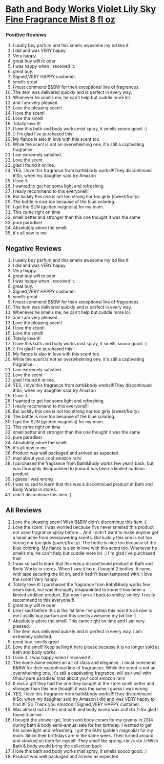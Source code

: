 # [Bath and Body Works Violet Lily Sky Fine Fragrance Mist 8 fl oz](https://products.checkmycream.com/products/Bath-and-Body-Works-Violet-Lily-Sky-Fine-Fragrance-Mist-8-fl-oz.html)

### Positive Reviews

<ol>
      <li>I usally buy parfum and this smells awesome my bd like it</li>
      <li>I did and was VERY happy</li>
      <li>Very happy.</li>
      <li>great buy will re oder</li>
      <li>I was happy when I received it.</li>
      <li>great buy.</li>
      <li>Signed,VERY HAPPY customer.</li>
      <li>smells great</li>
      <li>I must commend B&amp;BW for their exceptional line of fragrances.</li>
      <li>The item was delivered quickly and is perfect in every way.</li>
      <li>Whenever he smells me, he can&#x27;t help but cuddle more lol.</li>
      <li>and I am very pleased.</li>
      <li>Love the pleasing scent!  </li>
      <li>I love the scent!</li>
      <li>Love the smell!</li>
      <li>Totally love it!</li>
      <li>I love this bath and body works  mist spray, it smells soooo good. :)</li>
      <li>:) I&#x27;m glad I&#x27;ve purchased this!</li>
      <li>My fiance is also in love with this scent too.</li>
      <li>While the scent is not an overwhelming one, it&#x27;s still a captivating fragrance.</li>
      <li>I am extremely satisfied.</li>
      <li>Love the scent.</li>
      <li>glad I found it online.</li>
      <li>YES, I love this fragrance from bath&amp;body works!!!They discontinued it!So, when my daughter said try Amazon</li>
      <li>I love it.</li>
      <li>I wanted to get her some light and refreshing.  </li>
      <li>I really recommend to this everyone!!!</li>
      <li>But luckily this one is not too strong nor too girly (sweet/fruity).</li>
      <li>The bottle is nice too because of the blue coloring.  </li>
      <li>I got the SUN (golden magnolia) for my mom.</li>
      <li>This came right on time</li>
      <li>smell better and stronger than this one thought it was the same</li>
      <li>pure paradise/</li>
      <li>Absolutely adore the smell.</li>
      <li>it&#x27;s all new to me</li>
</ol>


<h2>Negative Reviews</h2>
<ol>
<li> I usally buy parfum and this smells awesome my bd like it</li>
<li> I did and was VERY happy</li>
<li> Very happy.</li>
<li> great buy will re oder</li>
<li> I was happy when I received it.</li>
<li> great buy.</li>
<li> Signed,VERY HAPPY customer.</li>
<li> smells great</li>
<li> I must commend B&amp;BW for their exceptional line of fragrances.</li>
<li> The item was delivered quickly and is perfect in every way.</li>
<li> Whenever he smells me, he can&#x27;t help but cuddle more lol.</li>
<li> and I am very pleased.</li>
<li> Love the pleasing scent!  </li>
<li> I love the scent!</li>
<li> Love the smell!</li>
<li> Totally love it!</li>
<li> I love this bath and body works  mist spray, it smells soooo good. :)</li>
<li> :) I&#x27;m glad I&#x27;ve purchased this!</li>
<li> My fiance is also in love with this scent too.</li>
<li> While the scent is not an overwhelming one, it&#x27;s still a captivating fragrance.</li>
<li> I am extremely satisfied.</li>
<li> Love the scent.</li>
<li> glad I found it online.</li>
<li> YES, I love this fragrance from bath&amp;body works!!!They discontinued it!So, when my daughter said try Amazon</li>
<li> I love it.</li>
<li> I wanted to get her some light and refreshing.  </li>
<li> I really recommend to this everyone!!!</li>
<li> But luckily this one is not too strong nor too girly (sweet/fruity).</li>
<li> The bottle is nice too because of the blue coloring.  </li>
<li> I got the SUN (golden magnolia) for my mom.</li>
<li> This came right on time</li>
<li> smell better and stronger than this one thought it was the same</li>
<li> pure paradise/</li>
<li> Absolutely adore the smell.</li>
<li> it&#x27;s all new to me</li>
<li> Product was well packaged and arrived as expected.</li>
<li> mad about you/ cool amazon rain/</li>
<li> I purchased the fragrance from Bath&amp;Body works few years back, but was throughly disappointed to know it has been a limited addition product.</li>
<li> i guess i was wrong</li>
<li> I was so sad to learn that this was a discontinued product at Bath and Body Works in stores.</li>
<li> didn&#x27;t discontinue this item :(</li>
</ol>

<h2>All Reviews</h2>

<ol>
    <li> Love the pleasing scent!  Wish B&amp;BW didn&#x27;t discontinue this item :(</li>
    <li> Love the scent. I was worried because I&#x27;ve never smelled this product nor used fragrance spray before... And I didn&#x27;t want to make anyone get a head ache from overpowering scents. But luckily this one is not too strong nor too girly (sweet/fruity). The bottle is nice too because of the blue coloring.  My fiance is also in love with this scent too. Whenever he smells me, he can&#x27;t help but cuddle more lol. :) I&#x27;m glad I&#x27;ve purchased this!</li>
    <li> I was so sad to learn that this was a discontinued product at Bath and Body Works in stores. When I saw it here, I bought 2 bottles. It came with tape securing the lid on, and it hadn&#x27;t been tampered with. I love the scent! Very happy.</li>
    <li> Totally love it! I purchased the fragrance from Bath&amp;Body works few years back, but was throughly disappointed to know it has been a limited addition product. But now I am all back to smiley-smiley. I really recommend to this everyone!!!</li>
    <li> great buy will re oder</li>
    <li> Like I said before this is the 1st time I&#x27;ve gotten this mist it&#x27;s all new to me I usally buy parfum and this smells awesome my bd like it</li>
    <li> Absolutely adore the smell. This came right on time and I am very pleased.</li>
    <li> The item was delivered quickly and is perfect in every way. I am extremely satisfied.</li>
    <li> great buy. smells great</li>
    <li> Love the smell! Keep selling it here please because it is no longer sold at bath and body works.</li>
    <li> I love it. I was happy when I received it.</li>
    <li> The name alone evokes an air of class and elegance.. I must commend B&amp;BW for their exceptional line of fragrances. While the scent is not an overwhelming one, it&#x27;s still a captivating fragrance. will pair well with Ohau/ pure paradise/ mad about you/ cool amazon rain/</li>
    <li> It was a gift they had the one they bought at the store smell better and stronger than this one thought it was the same i guess i was wrong</li>
    <li> YES, I love this fragrance from bath&amp;body works!!!They discontinued it!So, when my daughter said try Amazon I did and was VERY happy tp find it!! So Thank you Amazon!! Signed,VERY HAPPY customer.</li>
    <li> Was almost out of this and bath and body works was out!&lt;br /&gt;So glad I found it online.</li>
    <li> I bought the shower gel, lotion and body cream for my granny in 2014 during bath &amp; body semi-annual sale for her birthday. I wanted to get her some light and refreshing.  I got the SUN (golden magnolia) for my mom. Since their birthdays are in the same week. Then turned around and stocked on both for myself.  They smell like spring.&lt;br /&gt;&lt;br /&gt;Wish Bath &amp; body would bring the collection back</li>
    <li> I love this bath and body works  mist spray, it smells soooo good. :)</li>
    <li> Product was well packaged and arrived as expected.</li>
</ol>




